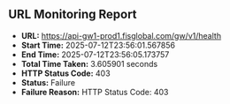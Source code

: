## URL Monitoring Report

- **URL:** https://api-gw1-prod1.fisglobal.com/gw/v1/health
- **Start Time:** 2025-07-12T23:56:01.567856
- **End Time:** 2025-07-12T23:56:05.173757
- **Total Time Taken:** 3.605901 seconds
- **HTTP Status Code:** 403
- **Status:** Failure
- **Failure Reason:** HTTP Status Code: 403
